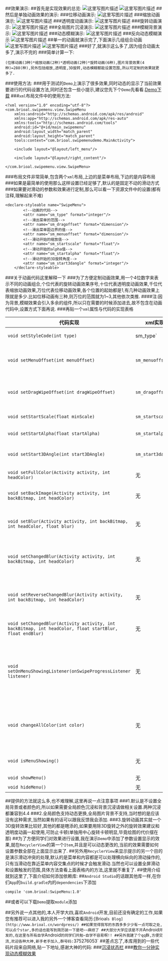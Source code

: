 ##效果演示:
##首先是实现效果的总览:
![这里写图片描述](https://github.com/Brioal/SwipeMenuDemo/blob/master/art/summary1.png)
![这里写图片描述](https://github.com/Brioal/SwipeMenuDemo/blob/master/art/summary2.png)
##然后是单独动画效果的演示:
###位移动画演示:
![这里写图片描述](https://github.com/Brioal/SwipeMenuDemo/blob/master/art/1.gif)
###缩放动画演示:
![这里写图片描述](https://github.com/Brioal/SwipeMenuDemo/blob/master/art/2.gif)
###透明度动画演示:
![这里写图片描述](https://github.com/Brioal/SwipeMenuDemo/blob/master/art/3.gif)
###旋转动画演示:
![这里写图片描述](https://github.com/Brioal/SwipeMenuDemo/blob/master/art/4.gif)
###全局图片沉浸演示:
![这里写图片描述](https://github.com/Brioal/SwipeMenuDemo/blob/master/art/5.gif)
###模糊背景演示:
![这里写图片描述](https://github.com/Brioal/SwipeMenuDemo/blob/master/art/6.gif)
###动态模糊演示:
![这里写图片描述](https://github.com/Brioal/SwipeMenuDemo/blob/master/art/7.gif)
###反向动态模糊演示
![这里写图片描述](https://github.com/Brioal/SwipeMenuDemo/blob/master/art/8.gif)
##单一的动画就演示完了,下面演示几组组合动画
![这里写图片描述](https://github.com/Brioal/SwipeMenuDemo/blob/master/art/9.gif)
![这里写图片描述](https://github.com/Brioal/SwipeMenuDemo/blob/master/art/10.gif)
###好了,就演示这么多了,因为组合动画太多了,演示不完的
###简单计算一下:
```
(位移动画(3种)*缩放动画(2种)*透明动画(2种)*旋转动画(6种),图片背景效果(4种)=288(种),另外包括缩放,透明度,3D旋转,动态模糊都能设置范围,所以可定制的效果就更多了.

```
###使用方法:
###用于测试的`Demo`上演示了很多效果,同时动态的显示了当前效果要进行的代码设置方法,同时还包含一些小提示,建议您先下个`Demo`先看看.[Demo下载](http://www.brioal.cn/apks/SwipeMenuDemo.apk)
###`xml`布局文件中的使用方法:
```
<?xml version="1.0" encoding="utf-8"?>
<com.brioal.swipemenu.view.SwipeMenu
    xmlns:android="http://schemas.android.com/apk/res/android"
    xmlns:app="http://schemas.android.com/apk/res-auto"
    xmlns:tools="http://schemas.android.com/tools"
    android:id="@+id/main_swipemenu"
    android:layout_width="match_parent"
    android:layout_height="match_parent"
    tools:context="com.brioal.swipemenudemo.MainActivity">

    <include layout="@layout/left_menu"/>

    <include layout="@layout/right_content"/>

</com.brioal.swipemenu.view.SwipeMenu>

```
###布局文件非常简单,包含两个`xml`布局,上边的是菜单布局,下边的是内容布局
###如果是最简单的使用那么这样设置已经足够了,默认的是固定不动的滑动方式
###如果要对滑动的参数和效果进行定制,那么可以看一下资源文件中的设置(都有注释,理解起来不难)
```
<declare-styleable name="SwipeMenu">
        <!--动画的代码-->
        <attr name="sm_type" format="integer"/>
        <!--滑出菜单的范围-->
        <attr name="sm_dragoffset" format="dimension"/>
        <!--滑出菜单距边界的值-->
        <attr name="sm_menuoffset" format="dimension"/>
        <!--滑动开始的缩放值-->
        <attr name="sm_startscale" format="float"/>
        <!--滑动开始的alpha值-->
        <attr name="sm_startalpha" format="float"/>
        <!--滑动开始的3D旋转角度-->
        <attr name="sm_start3dangle" format="integer"/>
    </declare-styleable>
```
###关于动画代码这里解释一下
###为了方便定制动画效果,用一个4位数字来表示不同的动画组合,个位代表的旋转动画效果序号,十位代表透明度动画效果,千位代表缩放动画效果,万位代表位移动画效果,各个位置的起始都是1,有几种动画效果上限就是多少.比如位移动画有三种,则万位的范围就为1~3,其他依次类推.
####注:因为背景,模糊效果会引入多余的组件,所以只在需要的时候添加进去,故不包含在动画代码中,设置方式下面再说.
###再贴一个`xml`属性与代码的实现表格

|代码实现|xml实现|功能|
|--|--|--|
|`void setStyleCode(int type)`|sm_type`|设置动画效果代码|
|`void setMenuOffset(int menuOffset)`|`sm_menuoffset`|设置拉出菜单距离右边界的距离|
|`void setDragWipeOffset(int dragWipeOffset)`|`sm_dragoffset`|设置触发滑动的范围,为0则是全屏|
|`void setStartScale(float minScale)`|`sm_startscale`|设置起始缩放|
|`void setStartAlpha(float startAlpha)`|`sm_startalpha`|设置起始透明度|
|`void setStart3DAngle(int start3DAngle)`|`sm_start3dangle`|设置起始3D旋转角度|
|`void setFullColor(Activity activity, int headColor)`|无|设置全局颜色|
|`void setBackImage(Activity activity, int backBitmap, int headColor)`|无|设置全局图片背景并沉浸|
|`void setBlur(Activity activity, int backBitmap, int headColor, float blur)`|无|设置全局模糊背景并指定模糊程度|
|`void setChangedBlur(Activity activity, int backBitmap, int headColor)`|无|设置全局动态模糊(范围默认0~25f)|
|`void setReverseChangedBlur(Activity activity, int backBitmap, int headColor)`|无|设置反向动态模糊背景(范围默认0~25f)|
|`void setChangedBlur(Activity activity, int backBitmap, int headColor, float startBlur, float endBlur)`|无|设置指定范围的动态模糊|
|`void setOnMenuShowingListener(onSwipeProgressListener listener)`|无|设置滑动监听,回调获取菜单从隐藏到显示的进度,范围(0~1.0f)|
|`void changeAllColor(int color)`|无|改变全局颜色(需要先设置全局颜色否则报错)|
|`void isMenuShowing()`|无|返回当前菜单是否显示|
|`void showMenu()`|无|显示菜单|
|`void hideMenu()`|无|隐藏菜单|

##提供的方法就这么多,也不难理解,这里再说一点注意事项
###1.默认是不设置全局背景或者颜色的,所以如果需要全局颜色沉浸和背景沉浸请做相关设置.两种沉浸都兼容到4.4
###2.全局颜色支持动态更换,全局图片背景不支持,当时想的是应该没有这种需求,当然如果有的话可以跟我反馈我会添加.
###3.旋转动画其实就一个3D旋转效果比较好,其他的都是瞎添的,如果要用除3D旋转之外的旋转效果建议和透明度动画一起使用,可防止卡顿(单独用中心旋转卡顿明显,毕竟绘图的代价摆在那)
##为了方便同学们对效果进行设置,我在演示`Demo`中添加了参数设置显示的效果,就在`RecyclerView`的第一个`Item`,并且是可以动态更改的,当前的效果需要如何设置参数全部在上面显示出来了.
##另外用`RecyclerView`来显示提示的另一个目的是演示滑动冲突的处理,默认的是菜单和内容都是可以处理横向纵向的滑动操作的,只有当滑动在靠近菜单内容交集点的时候才会触发滑动.当然也可以设置全屏滑动和设置触发的范围,具体方法查看上面表格内的方法,这里就不重复了.
##使用介绍就到这里了,下面介绍如何添加依赖库:
##`Android Studio`的话跟其他库一样,在你们`App`的`build.gradle`内的`dependencies`下添加
```
compile 'com.brioal:SwipeMenu:1.0'
```
##或者可以下载`Demo`提取`module`添加

##另外说一点其他的,本人开学大四,喜欢`Android`开发,目前还没有确定的工作,如果您有推荐可以进入我的另外一个博客查看简历:[Brioal`s Blog](http://www.brioal.cn/wordpress/)
##如果觉得我写的东西多多少少有一点可取之处,可以点个star,多的话也能写到简历装一下是吧~~麻烦了
##大部分大学应该是不开`Android`开发的,在这里与所有自学`Android`的同学们共勉~自学不容易啊!!
##另外我建了个qq群,方便交流,欢迎各种大神,新手老手加入,群号码:`375276053`
##差点忘了,本库用到的一些代码片段来自网络,贴一下地址,感谢大神的代码:
###[沉浸状态栏](https://github.com/laobie/StatusBarUtil)
###[教你一分钟实现动态模糊效果](http://mp.weixin.qq.com/s?__biz=MzA5MzI3NjE2MA==&mid=2650236619&idx=1&sn=7f4f97babcad9f62607e544efaf2d86e&scene=23&srcid=0809CmU7E9JVZ0ZIyCvG4nLh#rd)
